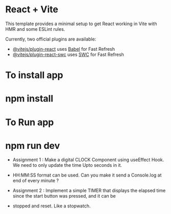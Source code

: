 # React + Vite

This template provides a minimal setup to get React working in Vite with HMR and some ESLint rules.

Currently, two official plugins are available:

- [@vitejs/plugin-react](https://github.com/vitejs/vite-plugin-react/blob/main/packages/plugin-react/README.md) uses [Babel](https://babeljs.io/) for Fast Refresh
- [@vitejs/plugin-react-swc](https://github.com/vitejs/vite-plugin-react-swc) uses [SWC](https://swc.rs/) for Fast Refresh

# To install app #
# npm install

# To Run app #
# npm run dev


- Assignment 1 : Make a digital CLOCK Component using useEffect Hook. We need to only update the time Upto seconds in it.
- HH:MM:SS format can be used. Can you make it send a Console.log at end of every minute ?

- Assignment 2 : Implement a simple TIMER that displays the elapsed time since the start button was pressed, and it can be
- stopped and reset. Like a stopwatch.

